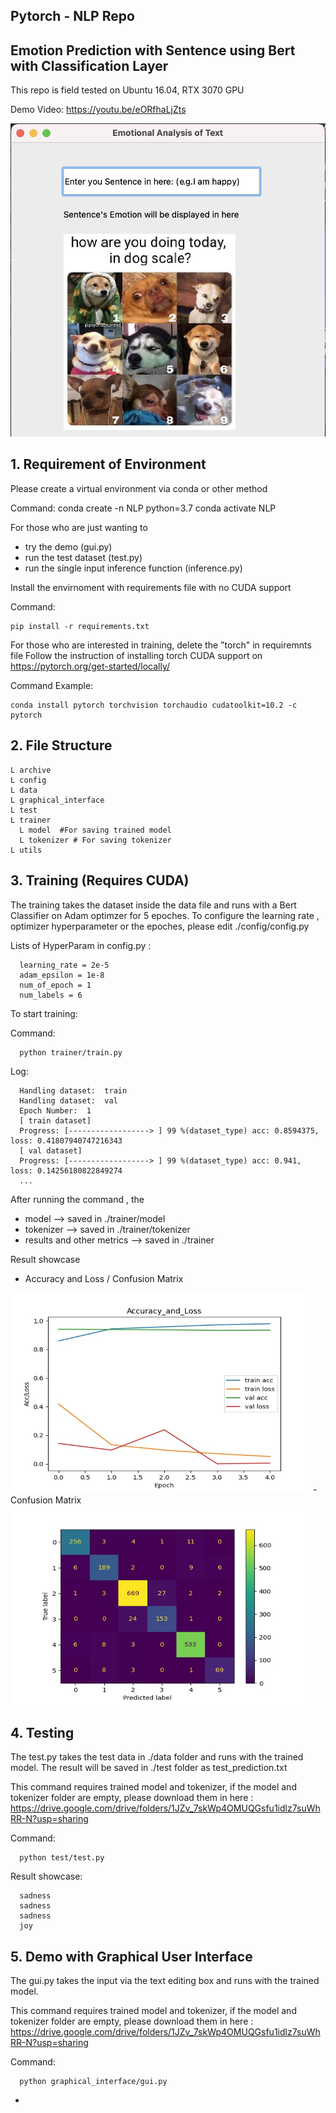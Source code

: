 ## Pytorch - NLP Repo
## Emotion Prediction with Sentence using Bert with Classification Layer
This repo is field tested on Ubuntu 16.04, RTX 3070 GPU

Demo Video:
https://youtu.be/eORfhaLjZts
    
[![NLP](archive/screenshot.jpg)](https://youtu.be/eORfhaLjZts
 "Everything Is AWESOME")

## 1. Requirement of Environment 
Please create a virtual environment via conda or other method

Command:
    conda create -n NLP python=3.7
    conda activate NLP
    
For those who are just wanting to 
- try the demo (gui.py)
- run the test dataset (test.py)
- run the single input inference function (inference.py)

Install the envirnoment with requirements file with no CUDA support

Command:

    pip install -r requirements.txt
    
For those who are interested in training, delete the "torch" in requiremnts file
Follow the instruction of installing torch CUDA support on  https://pytorch.org/get-started/locally/

Command Example: 

    conda install pytorch torchvision torchaudio cudatoolkit=10.2 -c pytorch

## 2. File Structure
    L archive
    L config
    L data
    L graphical_interface
    L test
    L trainer
      L model  #For saving trained model
      L tokenizer # For saving tokenizer
    L utils 
    
## 3. Training (Requires CUDA)

The training takes the dataset inside the data file and runs with a Bert Classifier on Adam optimzer for 5 epoches. 
To configure the learning rate ,  optimizer hyperparameter or the epoches, please edit ./config/config.py 

Lists of HyperParam in config.py :

      learning_rate = 2e-5
      adam_epsilon = 1e-8
      num_of_epoch = 1
      num_labels = 6

To start training: 

Command: 

      python trainer/train.py
    
Log: 

      Handling dataset:  train
      Handling dataset:  val
      Epoch Number:  1
      [ train dataset]
      Progress: [------------------> ] 99 %(dataset_type) acc: 0.8594375, loss: 0.41807940747216343
      [ val dataset]
      Progress: [------------------> ] 99 %(dataset_type) acc: 0.941, loss: 0.14256180822849274
      ...
 
After running the command , the 
- model --> saved in ./trainer/model
- tokenizer --> saved in ./trainer/tokenizer
- results and other metrics --> saved in ./trainer

Result showcase
- Accuracy and Loss / Confusion Matrix 
<img src="./trainer/Accuracy_and_Loss.jpg" width="480" height="320" /> 
- Confusion Matrix 
<img src="./trainer/val_ConfusionMatrix.jpg" width="480" height="320" />

## 4. Testing
The test.py takes the test data in ./data folder and runs with the trained model.
The result will be saved in ./test folder as test_prediction.txt

This command requires trained model and tokenizer, if the model and tokenizer folder are empty, please download them in here : https://drive.google.com/drive/folders/1JZv_7skWp4OMUQGsfu1idlz7suWhRR-N?usp=sharing

Command:

      python test/test.py

Result showcase:

      sadness
      sadness
      sadness
      joy

## 5. Demo with Graphical User Interface
The gui.py takes the input via the text editing box and runs with the trained model.

This command requires trained model and tokenizer, if the model and tokenizer folder are empty, please download them in here : https://drive.google.com/drive/folders/1JZv_7skWp4OMUQGsfu1idlz7suWhRR-N?usp=sharing

Command: 

      python graphical_interface/gui.py
- 
      
  

